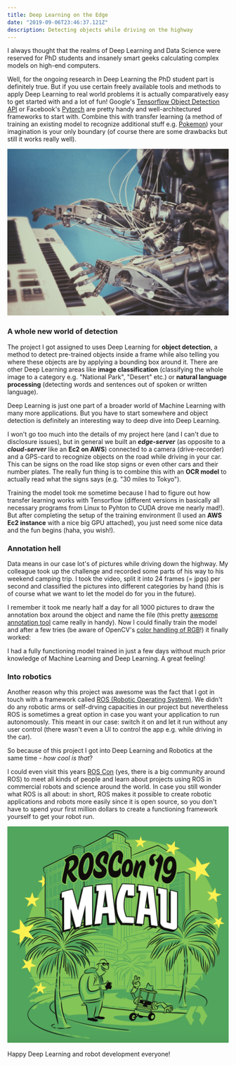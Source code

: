 ```yaml
---
title: Deep Learning on the Edge
date: "2019-09-06T23:46:37.121Z"
description: Detecting objects while driving on the highway
---
```


I always thought that the realms of Deep Learning and Data Science were reserved for PhD students and insanely smart geeks calculating complex models on high-end computers. 

Well, for the ongoing research in Deep Learning the PhD student part is definitely true. But if you use certain freely available tools and methods to apply Deep Learning to real world problems it is actually comparatively easy to get started with and a lot of fun! Google's [Tensorflow Object Detection API](https://github.com/tensorflow/models/tree/master/research/object_detection) or Facebook's [Pytorch](https://towardsdatascience.com/object-detection-and-tracking-in-pytorch-b3cf1a696a98) are pretty handy and well-architectured frameworks to start with. Combine this with transfer learning (a method of training an existing model to recognize additional stuff e.g. [Pokemon](https://towardsdatascience.com/detecting-pikachu-in-videos-using-tensorflow-object-detection-cd872ac42c1d)) your imagination is your only boundary (of course there are some drawbacks but still it works really well). 

![ML](./machine-learning-piano.jpg)

### A whole new world of detection

The project I got assigned to uses Deep Learning for **object detection**, a method to detect pre-trained objects inside a frame while also telling you where these objects are by applying a bounding box around it. There are other Deep Learning areas like **image classification** (classifying the whole image to a category e.g. "National Park", "Desert" etc.) or **natural language processing** (detecting words and sentences out of spoken or written language). 

Deep Learning is just one part of a broader world of Machine Learning with many more applications. But you have to start somewhere and object detection is definitely an interesting way to deep dive into Deep Learning. 

I won't go too much into the details of my project here (and I can't due to disclosure issues), but in general we built an **_edge-server_** (as opposite to a **_cloud-server_** like an **Ec2 on AWS**) connected to a camera (drive-recorder) and a GPS-card to recognize objects on the road while driving in your car. This can be signs on the road like stop signs or even other cars and their number plates. The really fun thing is to combine this with an **OCR model** to actually read what the signs says (e.g. "30 miles to Tokyo").

Training the model took me sometime because I had to figure out how transfer learning works with Tensorflow (different versions in basically all necessary programs from Linux to Pyhton to CUDA drove me nearly mad!). But after completing the setup of the training environment (I used an **AWS Ec2 instance** with a nice big GPU attached), you just need some nice data and the fun begins (haha, you wish!). 

### Annotation hell

Data means in our case lot's of pictures while driving down the highway. My colleague took up the challenge and recorded some parts of his way to his weekend camping trip. I took the video, split it into 24 frames (= jpgs) per second and classified the pictures into different categories by hand (this is of course what we want to let the model do for you in the future).

I remember it took me nearly half a day for all 1000 pictures to draw the annotation box around the object and name the file (this pretty [awesome annotation tool](https://github.com/tzutalin/labelImg) came really in handy). Now I could finally train the model and after a few tries (be aware of OpenCV's [color handling of RGB](https://www.learnopencv.com/why-does-opencv-use-bgr-color-format/)!) it finally worked: 

I had a fully functioning model trained in just a few days without much prior knowledge of Machine Learning and Deep Learning. A great feeling!

### Into robotics

Another reason why this project was awesome was the fact that I got in touch with a framework called [ROS (Robotic Operating System)](https://www.ros.org/). We didn't do any robotic arms or self-drving capacities in our project but nevertheless ROS is sometimes a great option in case you want your application to run autonomously. This meant in our case: switch it on and let it run without any user control (there wasn't even a UI to control the app e.g. while driving in the car). 

So because of this project I got into Deep Learning and Robotics at the same time - _how cool is that_? 

I could even visit this years [ROS Con](https://roscon.ros.org/2019/) (yes, there is a big community around ROS) to meet all kinds of people and learn about projects using ROS in commercial robots and science around the world. In case you still wonder what ROS is all about: in short, ROS makes it possible to create robotic applications and robots more easily since it is open source, so you don't have to spend your first million dollars to create a functioning framework yourself to get your robot run. 

![RosCon](./roscon.png)

Happy Deep Learning and robot development everyone!









